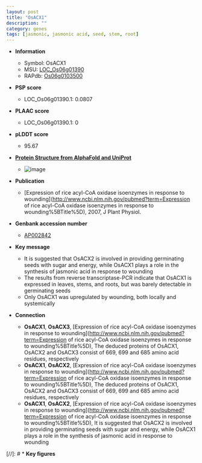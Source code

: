 ```yaml
---
layout: post
title: "OsACX1"
description: ""
category: genes
tags: [jasmonic, jasmonic acid, seed, stem, root]
---
```


* **Information**  
    + Symbol: OsACX1  
    + MSU: [LOC_Os06g01390](http://rice.plantbiology.msu.edu/cgi-bin/ORF_infopage.cgi?orf=LOC_Os06g01390)  
    + RAPdb: [Os06g0103500](http://rapdb.dna.affrc.go.jp/viewer/gbrowse_details/irgsp1?name=Os06g0103500)  

* **PSP score**  
    + LOC_Os06g01390.1: 0.0807 

* **PLAAC score**  
    + LOC_Os06g01390.1: 0 

* **pLDDT score**
    + 95.67

* **[Protein Structure from AlphaFold and UniProt](https://www.uniprot.org/uniprotkb/Q8H631/entry#structure)**
    + ![image](https://ricepsp.github.io/images/Q8/AF-Q8H631-F1.png)

* **Publication**  
    + [Expression of rice acyl-CoA oxidase isoenzymes in response to wounding](http://www.ncbi.nlm.nih.gov/pubmed?term=Expression of rice acyl-CoA oxidase isoenzymes in response to wounding%5BTitle%5D), 2007, J Plant Physiol.

* **Genbank accession number**  
    + [AP002842](http://www.ncbi.nlm.nih.gov/nuccore/AP002842)

* **Key message**  
    + It is suggested that OsACX2 is involved in providing germinating seeds with sugar and energy, while OsACX1 plays a role in the synthesis of jasmonic acid in response to wounding
    + The results from reverse transcriptase-PCR indicate that OsACX1 is expressed in leaves, stems, and roots, but was barely detectable in germinating seeds
    + Only OsACX1 was upregulated by wounding, both locally and systemically

* **Connection**  
    + __OsACX1__, __OsACX3__, [Expression of rice acyl-CoA oxidase isoenzymes in response to wounding](http://www.ncbi.nlm.nih.gov/pubmed?term=Expression of rice acyl-CoA oxidase isoenzymes in response to wounding%5BTitle%5D), The deduced proteins of OsACX1, OsACX2 and OsACX3 consist of 669, 699 and 685 amino acid residues, respectively
    + __OsACX1__, __OsACX2__, [Expression of rice acyl-CoA oxidase isoenzymes in response to wounding](http://www.ncbi.nlm.nih.gov/pubmed?term=Expression of rice acyl-CoA oxidase isoenzymes in response to wounding%5BTitle%5D), The deduced proteins of OsACX1, OsACX2 and OsACX3 consist of 669, 699 and 685 amino acid residues, respectively
    + __OsACX1__, __OsACX2__, [Expression of rice acyl-CoA oxidase isoenzymes in response to wounding](http://www.ncbi.nlm.nih.gov/pubmed?term=Expression of rice acyl-CoA oxidase isoenzymes in response to wounding%5BTitle%5D), It is suggested that OsACX2 is involved in providing germinating seeds with sugar and energy, while OsACX1 plays a role in the synthesis of jasmonic acid in response to wounding

[//]: # * **Key figures**  


